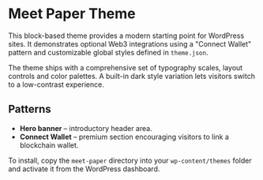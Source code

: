 # Meet Paper Theme

This block-based theme provides a modern starting point for WordPress sites. It demonstrates optional Web3 integrations using a "Connect Wallet" pattern and customizable global styles defined in `theme.json`.


The theme ships with a comprehensive set of typography scales, layout controls and color palettes. A built-in dark style variation lets visitors switch to a low-contrast experience.

## Patterns

- **Hero banner** – introductory header area.
- **Connect Wallet** – premium section encouraging visitors to link a blockchain wallet.

To install, copy the `meet-paper` directory into your `wp-content/themes` folder and activate it from the WordPress dashboard.
